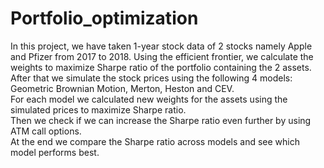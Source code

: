 # Portfolio_optimization
In this project, we have taken 1-year stock data of 2 stocks namely Apple and Pfizer from 2017 to 2018. Using the efficient frontier, we calculate the weights to maximize Sharpe ratio of the portfolio containing the 2 assets. After that we simulate the stock prices using the following 4 models: Geometric Brownian Motion, Merton, Heston and CEV.   
For each model we calculated new weights for the assets using the simulated prices to maximize Sharpe ratio.    
Then we check if we can increase the Sharpe ratio even further by using ATM call options.   
At the end we compare the Sharpe ratio across models and see which model performs best.    
